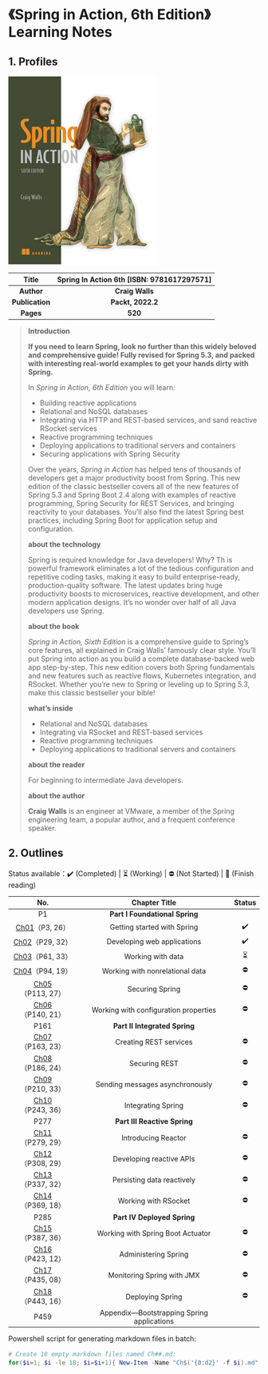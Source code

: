# 《Spring in Action, 6th Edition》Learning Notes



## 1. Profiles

![Redis 4.x Cookbook](assets/cover.png)

|    **Title**    | **Spring In Action 6th** [ISBN: 9781617297571] |
| :-------------: | :--------------------------------------------: |
|   **Author**    |                **Craig Walls**                 |
| **Publication** |               **Packt, 2022.2**                |
|    **Pages**    |                    **520**                     |

> **Introduction**
>
> **If you need to learn Spring, look no further than this widely beloved and comprehensive guide! Fully revised for Spring 5.3, and packed with interesting real-world examples to get your hands dirty with Spring.**
>
> In *Spring in Action, 6th Edition* you will learn:
>
> - Building reactive applications
> - Relational and NoSQL databases
> - Integrating via HTTP and REST-based services, and sand reactive RSocket services
> - Reactive programming techniques
> - Deploying applications to traditional servers and containers
> - Securing applications with Spring Security
>
> Over the years, *Spring in Action* has helped tens of thousands of developers get a major productivity boost from Spring. This new edition of the classic bestseller covers all of the new features of Spring 5.3 and Spring Boot 2.4 along with examples of reactive programming, Spring Security for REST Services, and bringing reactivity to your databases. You’ll also find the latest Spring best practices, including Spring Boot for application setup and configuration.
>
> **about the technology**
>
> Spring is required knowledge for Java developers! Why? Th is powerful framework eliminates a lot of the tedious configuration and repetitive coding tasks, making it easy to build enterprise-ready, production-quality software. The latest updates bring huge productivity boosts to microservices, reactive development, and other modern application designs. It’s no wonder over half of all Java developers use Spring.
>
> **about the book**
>
> *Spring in Action, Sixth Edition* is a comprehensive guide to Spring’s core features, all explained in Craig Walls’ famously clear style. You’ll put Spring into action as you build a complete database-backed web app step-by-step. This new edition covers both Spring fundamentals and new features such as reactive flows, Kubernetes integration, and RSocket. Whether you’re new to Spring or leveling up to Spring 5.3, make this classic bestseller your bible!
>
> **what’s inside**
>
> - Relational and NoSQL databases
> - Integrating via RSocket and REST-based services
> - Reactive programming techniques
> - Deploying applications to traditional servers and containers
>
> **about the reader**
>
> For beginning to intermediate Java developers.
>
> **about the author**
>
> **Craig Walls** is an engineer at VMware, a member of the Spring engineering team, a popular author, and a frequent conference speaker.



## 2. Outlines

Status available：:heavy_check_mark: (Completed) | :hourglass_flowing_sand: (Working) | :no_entry: (Not Started) | :orange_book: (Finish reading)

|              No.              |               Chapter Title                |          Status          |
| :---------------------------: | :----------------------------------------: | :----------------------: |
|              P1               |       **Part I Foundational Spring**       |                          |
|  [Ch01](./Ch01.md)（P3, 26）  |        Getting started with Spring         |    :heavy_check_mark:    |
| [Ch02](./Ch02.md)（P29, 32）  |        Developing web applications         |    :heavy_check_mark:    |
| [Ch03](./Ch03.md)（P61, 33）  |             Working with data              | :hourglass_flowing_sand: |
| [Ch04](./Ch04.md)（P94, 19）  |      Working with nonrelational data       |        :no_entry:        |
| [Ch05](./Ch05.md)（P113, 27） |              Securing Spring               |        :no_entry:        |
| [Ch06](./Ch06.md)（P140, 21） |   Working with configuration properties    |        :no_entry:        |
|             P161              |       **Part II Integrated Spring**        |                          |
| [Ch07](./Ch07.md)（P163, 23） |           Creating REST services           |        :no_entry:        |
| [Ch08](./Ch08.md)（P186, 24） |               Securing REST                |        :no_entry:        |
| [Ch09](./Ch09.md)（P210, 33） |      Sending messages asynchronously       |        :no_entry:        |
| [Ch10](./Ch10.md)（P243, 36） |             Integrating Spring             |        :no_entry:        |
|             P277              |        **Part III Reactive Spring**        |                          |
| [Ch11](./Ch11.md)（P279, 29） |            Introducing Reactor             |        :no_entry:        |
| [Ch12](./Ch12.md)（P308, 29） |          Developing reactive APIs          |        :no_entry:        |
| [Ch13](./Ch13.md)（P337, 32） |         Persisting data reactively         |        :no_entry:        |
| [Ch14](./Ch14.md)（P369, 18） |            Working with RSocket            |        :no_entry:        |
|             P285              |        **Part IV Deployed Spring**         |                          |
| [Ch15](./Ch15.md)（P387, 36） |     Working with Spring Boot Actuator      |        :no_entry:        |
| [Ch16](./Ch16.md)（P423, 12） |            Administering Spring            |        :no_entry:        |
| [Ch17](./Ch17.md)（P435, 08） |         Monitoring Spring with JMX         |        :no_entry:        |
| [Ch18](./Ch18.md)（P443, 16） |              Deploying Spring              |        :no_entry:        |
|             P459              | Appendix—Bootstrapping Spring applications |                          |



Powershell script for generating markdown files in batch:

```powershell
# Create 18 empty markdown files named Ch##.md:
for($i=1; $i -le 18; $i=$i+1){ New-Item -Name "Ch$('{0:d2}' -f $i).md"; }
```

 
